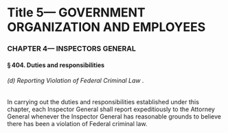 
# Title 5— GOVERNMENT ORGANIZATION AND EMPLOYEES
### CHAPTER 4— INSPECTORS GENERAL
#### § 404. Duties and responsibilities
###### (d) Reporting Violation of Federal Criminal Law .

In carrying out the duties and responsibilities established under this chapter, each Inspector General shall report expeditiously to the Attorney General whenever the Inspector General has reasonable grounds to believe there has been a violation of Federal criminal law.
